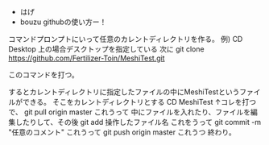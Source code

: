 * はげ
* bouzu
githubの使い方ー！

コマンドプロンプトにいって任意のカレントディレクトリを作る。 
例) CD Desktop 
上の場合デスクトップを指定している 
次に 
git clone https://github.com/Fertilizer-Toin/MeshiTest.git 

このコマンドを打つ。 

するとカレントディレクトリに指定したファイルの中にMeshiTestというファイルができる。 
そこをカレントディレクトリとする 
CD MeshiTest 
↑コレを打つ 
で、 
git pull origin master 
これうって 
中にファイルを入れたり、ファイルを編集したりして、その後 
git add 操作したファイル名 
これをうって 
git commit -m "任意のコメント" 
これうって 
git push origin master 
これうつ 
終わり。 
